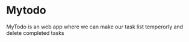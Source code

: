 # Mytodo
MyTodo is an web app where we can make our task list temperorly and delete completed tasks
